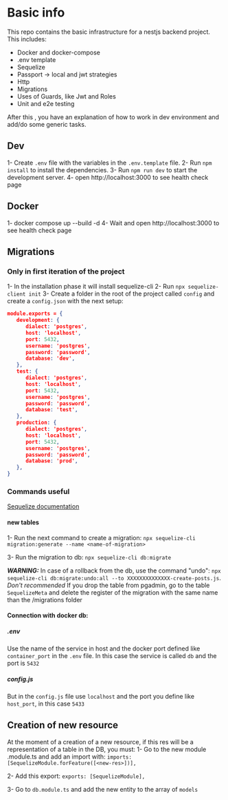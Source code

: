 # Basic info

This repo contains the basic infrastructure for a nestjs backend project. This includes: 
- Docker and docker-compose
- .env template
- Sequelize
- Passport -> local and jwt strategies
- Http
- Migrations
- Uses of Guards, like Jwt and Roles
- Unit and e2e testing


After this , you have an explanation of how to work in dev environment and add/do some generic tasks. 

## Dev

1- Create `.env` file with the variables in the `.env.template` file.
2- Run `npm install` to install the dependencies.
3- Run `npm run dev` to start the development server.
4- open http://localhost:3000 to see health check page

## Docker

1- docker compose up --build -d
4- Wait and open http://localhost:3000 to see health check page

## Migrations

### Only in first iteration of the project

1- In the installation phase it will install sequelize-cli
2- Run `npx sequelize-client init`
3- Create a folder in the root of the project called `config` and create a `config.json` with the next setup:

```.json
module.exports = {
   development: {
      dialect: 'postgres',
      host: 'localhost',
      port: 5432,
      username: 'postgres',
      password: 'password',
      database: 'dev',
   },
   test: {
      dialect: 'postgres',
      host: 'localhost',
      port: 5432,
      username: 'postgres',
      password: 'password',
      database: 'test',
   },
   production: {
      dialect: 'postgres',
      host: 'localhost',
      port: 5432,
      username: 'postgres',
      password: 'password',
      database: 'prod',
   },
}
```

### Commands useful

[Sequelize documentation](https://sequelize.org/docs/v6/other-topics/migrations/#creating-the-first-model-and-migration)

#### new tables

<!-- require more test to check the use of this step  -->
<!-- 1- Change the .entity file and rename it to .model, using the Decorator @Column with information inside to declare which type expect, null, pk, etc -->

1- Run the next command to create a migration: `npx sequelize-cli migration:generate --name <name-of-migration>`

3- Run the migration to db: `npx sequelize-cli db:migrate`

**_WARNING:_** In case of a rollback from the db, use the command "undo": `npx sequelize-cli db:migrate:undo:all --to XXXXXXXXXXXXXX-create-posts.js`. _Don't recommended_ If you drop the table from pgadmin, go to the table `SequelizeMeta` and delete the register of the migration with the same name than the /migrations folder

#### Connection with docker db:

##### .env

Use the name of the service in host and the docker port defined like `container_port` in the `.env` file. In this case the service is called `db` and the port is `5432`

##### config.js

But in the `config.js` file use `localhost` and the port you define like `host_port`, in this case `5433`

## Creation of new resource

At the moment of a creation of a new resource, if this res will be a representation of a table in the DB, you must:
1- Go to the new module <new-res>.module.ts and add an import with: `imports: [SequelizeModule.forFeature([<new-res>])],`

2- Add this export: `exports: [SequelizeModule],`

3- Go to `db.module.ts` and add the new entity to the array of `models`
